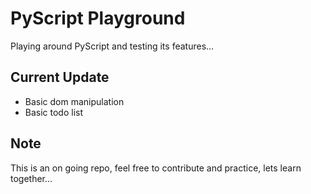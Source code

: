 # PyScript Playground
Playing around PyScript and testing its features...

## Current Update
- Basic dom manipulation
- Basic todo list

## Note
This is an on going repo, feel free to contribute and practice, lets learn together...

